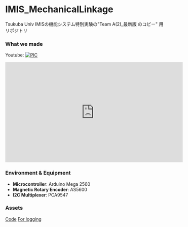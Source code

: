 # IMIS_MechanicalLinkage
Tsukuba Univ IMISの機能システム特別実験の"Team A(2)_最新版 のコピー" 用リポジトリ

### What we made
Youtube:
[![PIC](http://img.youtube.com/vi/xSKcBrUKJ7k/maxresdefault.jpg)](https://youtube.com/shorts/xSKcBrUKJ7k)

<iframe width="560" height="315" src="https://youtube.com/shorts/xSKcBrUKJ7k" frameborder="0" allowfullscreen></iframe>

### Environment & Equipment

- **Microcontroller**: Arduino Mega 2560
- **Magnetic Rotary Encoder**: AS5600
- **I2C Multiplexer**: PCA9547

### Assets
[Code](https://github.com/pampem/IMIS_MechanicalLinkage/tree/main/DualMotorPID)
[For logging](https://github.com/pampem/IMIS_MechanicalLinkage/blob/main/DualMotorPID/logging.py)




